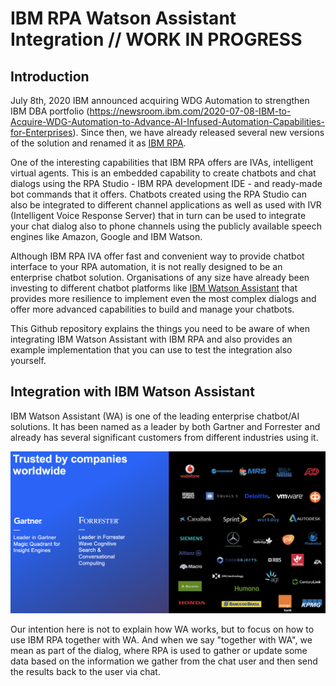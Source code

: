 # IBM RPA Watson Assistant Integration // WORK IN PROGRESS

## Introduction
July 8th, 2020 IBM announced acquiring WDG Automation to strengthen IBM DBA portfolio (https://newsroom.ibm.com/2020-07-08-IBM-to-Acquire-WDG-Automation-to-Advance-AI-Infused-Automation-Capabilities-for-Enterprises). Since then, we have already released several new versions of the solution and renamed it as <a href="https://www.ibm.com/support/knowledgecenter/SSTHBP_20.12/kc_welcome_rpa.html">IBM RPA</a>.

One of the interesting capabilities that IBM RPA offers are IVAs, intelligent virtual agents. This is an embedded capability to create chatbots and chat dialogs using the RPA Studio - IBM RPA development IDE - and ready-made bot commands that it offers. Chatbots created using the RPA Studio can also be integrated to different channel applications as well as used with IVR (Intelligent Voice Response Server) that in turn can be used to integrate your chat dialog also to phone channels using the publicly available speech engines like Amazon, Google and IBM Watson.

Although IBM RPA IVA offer fast and convenient way to provide chatbot interface to your RPA automation, it is not really designed to be an enterprise chatbot solution. Organisations of any size have already been investing to different chatbot platforms like <a href="https://www.ibm.com/cloud/watson-assistant">IBM Watson Assistant</a> that provides more resilience to implement even the most complex dialogs and offer more advanced capabilities to build and manage your chatbots.

This Github repository explains the things you need to be aware of when integrating IBM Watson Assistant with IBM RPA and also provides an example implementation that you can use to test the integration also yourself.

## Integration with IBM Watson Assistant
IBM Watson Assistant (WA) is one of the leading enterprise chatbot/AI solutions. It has been named as a leader by both Gartner and Forrester and already has several significant customers from different industries using it.

![](./images/WA_customers.png)

Our intention here is not to explain how WA works, but to focus on how to use IBM RPA together with WA. And when we say "together with WA", we mean as part of the dialog, where RPA is used to gather or update some data based on the information we gather from the chat user and then send the results back to the user via chat.
